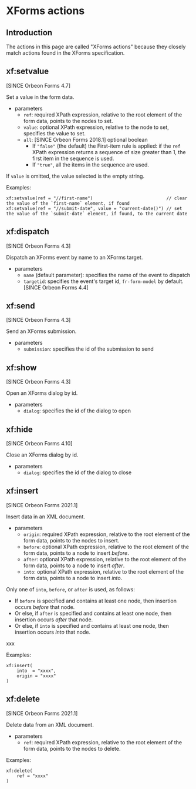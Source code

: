 # XForms actions

## Introduction

The actions in this page are called "XForms actions" because they closely match actions found in the XForms specification.

## xf:setvalue

[SINCE Orbeon Forms 4.7]

Set a value in the form data.

- parameters
    - `ref`: required XPath expression, relative to the root element of the form data, points to the nodes to set.
    - `value`: optional XPath expression, relative to the node to set, specifies the value to set.
    - `all`: [SINCE Orbeon Forms 2018.1] optional boolean
        - If `"false"` (the default) the First-item rule is applied: if the `ref` XPath expression returns a sequence of size greater than 1, the first item in the sequence is used.
        - If `"true"`, all the items in the sequence are used.

If `value` is omitted, the value selected is the empty string.

Examples:

```xpath
xf:setvalue(ref = "//first-name")                            // clear the value of the `first-name` element, if found
xf:setvalue(ref = "//submit-date", value = "current-date()") // set the value of the `submit-date` element, if found, to the current date
```

## xf:dispatch

[SINCE Orbeon Forms 4.3]

Dispatch an XForms event by name to an XForms target.

- parameters
    - `name` (default parameter): specifies the name of the event to dispatch
    - `targetid`: specifies the event's target id,  `fr-form-model` by default. [SINCE Orbeon Forms 4.4]

## xf:send

[SINCE Orbeon Forms 4.3]

Send an XForms submission.

- parameters
    - `submission`: specifies the id of the submission to send

## xf:show

[SINCE Orbeon Forms 4.3]

Open an XForms dialog by id.

- parameters
    - `dialog`: specifies the id of the dialog to open

## xf:hide

[SINCE Orbeon Forms 4.10]

Close an XForms dialog by id.

- parameters
    - `dialog`: specifies the id of the dialog to close

## xf:insert

[SINCE Orbeon Forms 2021.1]

Insert data in an XML document.

- parameters
    - `origin`: required XPath expression, relative to the root element of the form data, points to the nodes to insert.
    - `before`: optional XPath expression, relative to the root element of the form data, points to a node to insert *before*.
    - `after`: optional XPath expression, relative to the root element of the form data, points to a node to insert *after*.
    - `into`: optional XPath expression, relative to the root element of the form data, points to a node to insert *into*.

Only one of `into`, `before`, or `after` is used, as follows:

- If `before` is specified and contains at least one node, then insertion occurs *before* that node.
- Or else, if `after` is specified and contains at least one node, then insertion occurs *after* that node.
- Or else, if `into` is specified and contains at least one node, then insertion occurs *into* that node.

xxx

Examples:

```xpath
xf:insert(
    into  = "xxxx",
    origin = "xxxx"
)
```

## xf:delete

[SINCE Orbeon Forms 2021.1]

Delete data from an XML document.

- parameters
    - `ref`: required XPath expression, relative to the root element of the form data, points to the nodes to delete.

Examples:

```xpath
xf:delete(
    ref = "xxxx"
)
```
